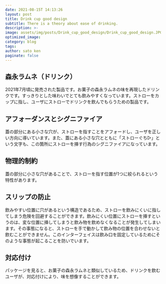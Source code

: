 ```yaml
---
date: 2021-08-15T 14:13:26
layout: post
title: Drink cup good design
subtitle: There is a theory about ease of drinking.
description: >-
image: assets/img/posts/Drink_cup_good_design/Drink_cup_good_design.JPG
optimized_image: 
category: blog
tags: 
author: sato ken
paginate: false
---
```


## 森永ラムネ（ドリンク）

2021年7月頃に発売された製品です。お菓子の森永ラムネの味を再現したドリンクです。すっきりとした味わいでとても飲みやすくなっています。ストローをカップに指し、ユーザにストローでドリンクを飲んでもらうための製品です。

## アフォーダンスとシグニファイア

蓋の部分にある小さな穴が、ストローを指すことをアフォードし、ユーザを正しい方向に導いています。また、蓋にある小さな穴とともに「ストローぐち▷」という文字も、この箇所にストローを挿す行為のシグニファイアになっています。

## 物理的制約

蓋の部分に小さな穴があることで、ストローを指す位置が1つに絞られるという特性があります。

## スリップの防止

飲みやすい位置に穴があるという構造であるため、ストローを飲みにくいに指してしまう危険を回避することができます。飲みにくい位置にストローを挿すというのは、変な位置に挿してしまうと飲み物を飲めなくなることが発生してしまいます。その事態になると、ストローを手で動かして飲み物の位置を合わせないと飲むことができません。このインターフェイスは飲み口を固定しているためにそのような事態が起こることを防いでいます。

## 対応付け

パッケージを見ると、お菓子の森永ラムネと類似しているため、ドリンクを飲むユーザが、対応付けにより、味を想像することができます。